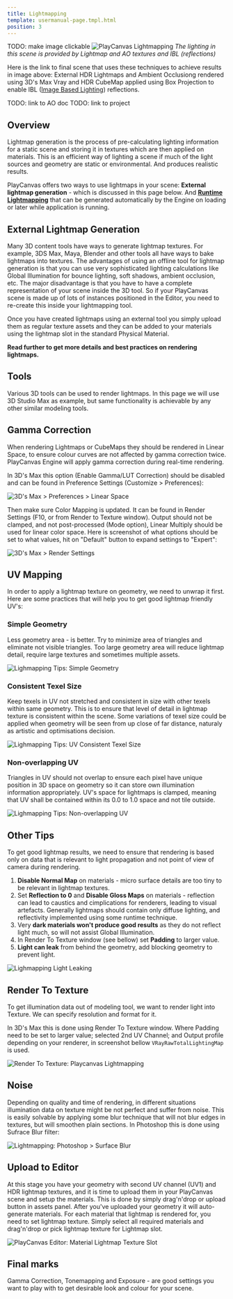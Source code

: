 ```yaml
---
title: Lightmapping
template: usermanual-page.tmpl.html
position: 3
---
```


TODO: make image clickable
![PlayCanvas Lightmapping][1]
*The lighting in this scene is provided by Lightmap and AO textures and IBL (reflections)*

Here is the link to final scene that uses these techniques to achieve results in image above: External HDR Lightmaps and Ambient Occlusiong rendered using 3D's Max Vray and HDR CubeMap applied using Box Projection to enable IBL ([Image Based Lighting][11]) reflections.

TODO: link to AO doc
TODO: link to project

## Overview

Lightmap generation is the process of pre-calculating lighting information for a static scene and storing it in textures which are then applied on materials. This is an efficient way of lighting a scene if much of the light sources and geometry are static or environmental. And produces realistic results.

PlayCanvas offers two ways to use lightmaps in your scene: **External lightmap generation** - which is discussed in this page below. And [**Runtime Lightmapping**][0] that can be generated automatically by the Engine on loading or later while application is running.

## External Lightmap Generation

Many 3D content tools have ways to generate lightmap textures. For example, 3DS Max, Maya, Blender and other tools all have ways to bake lightmaps into textures. The advantages of using an offline tool for lightmap generation is that you can use very sophisticated lighting calculations like Global Illumination for bounce lighting, soft shadows, ambient occlusion, etc. The major disadvantage is that you have to have a complete representation of your scene inside the 3D tool. So if your PlayCanvas scene is made up of lots of instances positioned in the Editor, you need to re-create this inside your lightmapping tool.

Once you have created lightmaps using an external tool you simply upload them as regular texture assets and they can be added to your materials using the lightmap slot in the standard Physical Material.

**Read further to get more details and best practices on rendering lightmaps.**

## Tools

Various 3D tools can be used to render lightmaps. In this page we will use 3D Studio Max as example, but same functionality is achievable by any other similar modeling tools.

## Gamma Correction

When rendering Lightmaps or CubeMaps they should be rendered in Linear Space, to ensure colour curves are not affected by gamma correction twice. PlayCanvas Engine will apply gamma correction during real-time rendering.

In 3D's Max this option (Enable Gamma/LUT Correction) should be disabled and can be found in Preference Settings (Customize > Preferences):

![3D's Max > Preferences > Linear Space][2]

Then make sure Color Mapping is updated. It can be found in Render Settings (F10, or from Render to Texture window). Output should not be clamped, and not post-processed (Mode option), Linear Multiply should be used for linear color space.
Here is screenshot of what options should be set to what values, hit on "Default" button to expand settings to "Expert":

![3D's Max > Render Settings][3]

## UV Mapping

In order to apply a lightmap texture on geometry, we need to unwrap it first. Here are some practices that will help you to get good lightmap friendly UV's:

### **Simple Geometry**
Less geometry area - is better. Try to minimize area of triangles and eliminate not visible triangles. Too large geometry area will reduce lightmap detail, require large textures and sometimes multiple assets.

![Lighmapping Tips: Simple Geometry][4]

### **Consistent Texel Size**
Keep texels in UV not stretched and consistent in size with other texels within same geometry. This is to ensure that level of detail in lightmap texture is consistent within the scene. Some variations of texel size could be applied when geometry will be seen from up close of far distance, naturaly as artistic and optimisations decision.

![Lighmapping Tips: UV Consistent Texel Size][5]

### **Non-overlapping UV**
Triangles in UV should not overlap to ensure each pixel have unique position in 3D space on geometry so it can store own illumination information appropriately. UV's space for lightmaps is clamped, meaning that UV shall be contained within its 0.0 to 1.0 space and not tile outside.

![Lighmapping Tips: Non-overlapping UV][6]

## Other Tips

To get good lightmap results, we need to ensure that rendering is based only on data that is relevant to light propagation and not point of view of camera during rendering.

1. **Disable Normal Map** on materials - micro surface details are too tiny to be relevant in lightmap textures.
2. Set **Reflection to 0** and **Disable Gloss Maps** on materials - reflection can lead to caustics and cimplications for renderers, leading to visual artefacts. Generally lightmaps should contain only diffuse lighting, and reflectivity implemented using some runtime technique.
4. Very **dark materials won't produce good results** as they do not reflect light much, so will not assist Global Illumination.
5. In Render To Texture window (see bellow) set **Padding** to larger value.
6. **Light can leak** from behind the geometry, add blocking geometry to prevent light.

![Lighmapping Light Leaking][8]

## Render To Texture

To get illumination data out of modeling tool, we want to render light into Texture. We can specify resolution and format for it.

In 3D's Max this is done using Render To Texture window. Where Padding need to be set to larger value; selected 2nd UV Channel; and Output profile depending on your renderer, in screenshot bellow `VRayRawTotalLightingMap` is used.

![Render To Texture: Playcanvas Lightmapping][7]

## Noise

Depending on quality and time of rendering, in different situations illumination data on texture might be not perfect and suffer from noise. This is easily solvable by applying some blur technique that will not blur edges in textures, but will smoothen plain sections.
In Photoshop this is done using Sufrace Blur filter:

![Lightmapping: Photoshop > Surface Blur][9]

## Upload to Editor

At this stage you have your geometry with second UV channel (UV1) and HDR lightmap textures, and it is time to upload them in your PlayCanvas scene and setup the materials. This is done by simply drag'n'drop or upload button in assets panel. After you've uploaded your geometry it will auto-generate materials. For each material that lightmap is rendered for, you need to set lightmap texture. Simply select all required materials and drag'n'drop or pick lightmap texture for Lightmap slot.

![PlayCanvas Editor: Material Lightmap Texture Slot][10]

## Final marks

Gamma Correction, Tonemapping and Exposure - are good settings you want to play with to get desirable look and colour for your scene.

[0]: /user-manual/graphics/lighting/runtime-lightmaps/
[1]: /images/user-manual/lighting/lightmaps/playcanvas-lightmapping-scene.jpg
[2]: /images/user-manual/lighting/lightmaps/3ds-max-preferences.png
[3]: /images/user-manual/lighting/lightmaps/3ds-max-render-settings-color-mapping.png
[4]: /images/user-manual/lighting/lightmaps/uv-geometry.jpg
[5]: /images/user-manual/lighting/lightmaps/uv-consistency.jpg
[6]: /images/user-manual/lighting/lightmaps/uv-overlapping.jpg
[7]: /images/user-manual/lighting/lightmaps/3ds-max-render-to-texture-window.png
[8]: /images/user-manual/lighting/lightmaps/lightmapping-light-leak.jpg
[9]: /images/user-manual/lighting/lightmaps/lightmapping-surface-blur.jpg
[10]: /images/user-manual/lighting/lightmaps/lightmapping-material-slot.png
[11]: /user-manual/graphics/physical-rendering/image-based-lighting/

